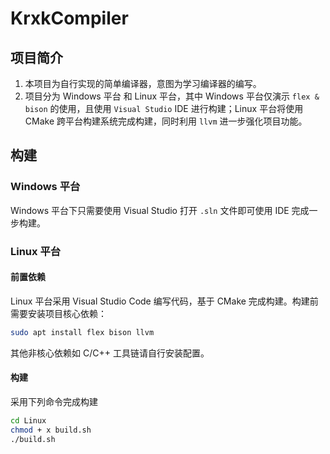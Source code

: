 # KrxkCompiler

## 项目简介

1. 本项目为自行实现的简单编译器，意图为学习编译器的编写。
2. 项目分为 Windows 平台 和 Linux 平台，其中 Windows 平台仅演示 `flex & bison` 的使用，且使用 `Visual Studio` IDE 进行构建；Linux 平台将使用 CMake 跨平台构建系统完成构建，同时利用 `llvm` 进一步强化项目功能。

## 构建

### Windows 平台

Windows 平台下只需要使用 Visual Studio 打开 `.sln` 文件即可使用 IDE 完成一步构建。

### Linux 平台

#### 前置依赖

Linux 平台采用 Visual Studio Code 编写代码，基于 CMake 完成构建。构建前需要安装项目核心依赖：

```bash
sudo apt install flex bison llvm
```

其他非核心依赖如 C/C++ 工具链请自行安装配置。

#### 构建

采用下列命令完成构建

```bash
cd Linux
chmod + x build.sh
./build.sh
```




